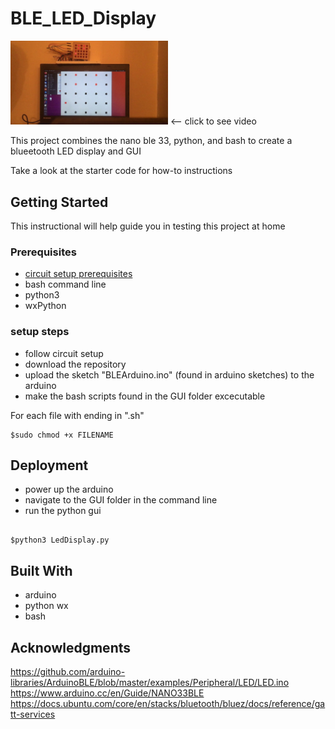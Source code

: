
# BLE_LED_Display


[<img src=BLE_LedDisplay.jpg width="50%">](https://drive.google.com/file/d/1dxTI01UZD03h1vYZ8bcPw23mdWKPQFrs/view?usp=sharing)
  <--     click to see video  


This project combines the nano ble 33, python, and bash to create a blueetooth LED display and GUI

Take a look at the starter code for how-to instructions

## Getting Started

This instructional will help guide you in testing this project at home

### Prerequisites

- [circuit setup prerequisites](https://github.com/BarakBinyamin/LED-Display/blob/master/README.md)
- bash command line
- python3
- wxPython


### setup steps

- follow circuit setup
- download the repository
- upload the sketch "BLEArduino.ino" (found in arduino sketches) to the arduino
- make the bash scripts found in the GUI folder excecutable

For each file with ending in ".sh"

```
$sudo chmod +x FILENAME
```

## Deployment

- power up the arduino
- navigate to the GUI folder in the command line
- run the python gui

```

$python3 LedDisplay.py

```


## Built With


- arduino
- python wx
- bash 


## Acknowledgments

https://github.com/arduino-libraries/ArduinoBLE/blob/master/examples/Peripheral/LED/LED.ino  
https://www.arduino.cc/en/Guide/NANO33BLE  
https://docs.ubuntu.com/core/en/stacks/bluetooth/bluez/docs/reference/gatt-services

